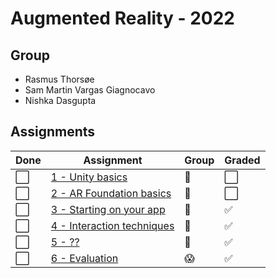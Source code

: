 # Augmented Reality - 2022

## Group
* Rasmus Thorsøe
* Sam Martin Vargas Giagnocavo
* Nishka Dasgupta

<!-- [TODO: cool image of group members - only if you like] -->

## Assignments
<!-- Change ⬜ to ✅ when you have completed the assignment -->

| Done | Assignment                          | Group      | Graded   |
|------|-------------------------------------|------------|----------|
| ⬜️ | [1 - Unity basics](Assignments/assignment_1.md)    |    👥   | ⬜️ |
| ⬜️ | [2 - AR Foundation basics](Assignments/assignment_2.md)    |    👥   | ⬜️ | 
| ⬜️ | [3 - Starting on your app](Assignments/assignment_3.md)    |    👥   | ✅   |
| ⬜️ | [4 - Interaction techniques](Assignments/assignment_4.md) |    👥   |  ✅  |
| ⬜️ | [5 - ??](Assignments/assignment_5.md)    |    👥   |  ✅  | 
| ⬜️ | [6 - Evaluation](Assignments/assignment_6.md) | 😱 |  ✅  |
